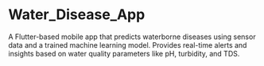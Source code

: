 # Water_Disease_App
A Flutter-based mobile app that predicts waterborne diseases using sensor data and a trained machine learning model. Provides real-time alerts and insights based on water quality parameters like pH, turbidity, and TDS.
